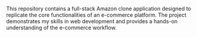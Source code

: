 This repository contains a full-stack Amazon clone application designed to replicate the core functionalities of an e-commerce platform. The project demonstrates my skills in web development and provides a hands-on understanding of the e-commerce workflow.
